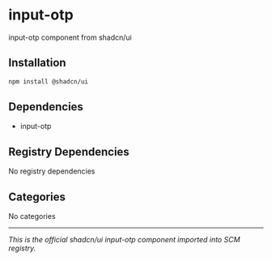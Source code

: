 # input-otp

input-otp component from shadcn/ui

## Installation

```bash
npm install @shadcn/ui
```

## Dependencies

- input-otp

## Registry Dependencies

No registry dependencies

## Categories

No categories

---

*This is the official shadcn/ui input-otp component imported into SCM registry.*
